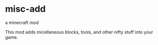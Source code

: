misc-add
========

a minecraft mod

This mod adds micellaneous blocks, tools, and other nifty stuff into your game.
